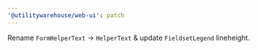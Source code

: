 ```yaml
---
'@utilitywarehouse/web-ui': patch
---
```


Rename `FormHelperText` -> `HelperText` & update `FieldsetLegend` lineheight.
